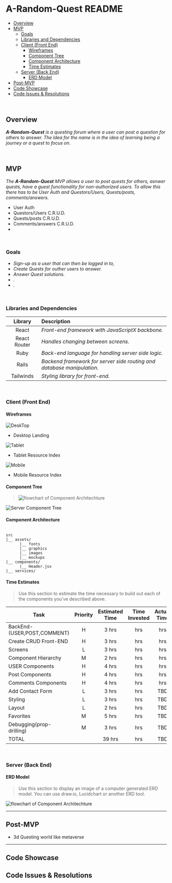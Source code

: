 # A-Random-Quest README

- [Overview](#overview)
- [MVP](#mvp)
  - [Goals](#goals)
  - [Libraries and Dependencies](#libraries-and-dependencies)
  - [Client (Front End)](#client-front-end)
    - [Wireframes](#wireframes)
    - [Component Tree](#component-tree)
    - [Component Architecture](#component-architecture)
    - [Time Estimates](#time-estimates)
  - [Server (Back End)](#server-back-end)
    - [ERD Model](#erd-model)
- [Post-MVP](#post-mvp)
- [Code Showcase](#code-showcase)
- [Code Issues & Resolutions](#code-issues--resolutions)

<br>

## Overview

_**A-Random-Quest** is a questing forum where a user can post a question for others to answer. The Idea for the name is in the idea of learning being a journey or a quest to focus on._

<br>

## MVP

_The **A-Random-Quest** MVP allows a user to post quests for others, asnwer quests, have a guest functionality for non-authorized users. To allow this there has to be User Auth and Questors/Users, Quests/posts, comments/answers._

- User Auth
- Questors/Users C.R.U.D.
- Quests/posts C.R.U.D.
- Comments/answers C.R.U.D.
-

<br>

### Goals

- _Sign-up as a user that can then be logged in to,_
- _Create Quests for outher users to answer._
- _Answer Quest solutions._
- _._
- _._

<br>

### Libraries and Dependencies

|   Library    | Description                                                            |
| :----------: | :--------------------------------------------------------------------- |
|    React     | _Front-end framework with JavaScriptX backbone._                       |
| React Router | _Handles changing between screens._                                    |
|     Ruby     | _Back-end language for handling server side logic._                    |
|    Rails     | _Backend framework for server side routing and database manipulation._ |
|  Tailwinds   | _Styling library for front-end._                                       |

<br>

### Client (Front End)

#### Wireframes

![DeskTop](<https://github.com/mike701/A-Random-Quest/blob/2e000d645ea379a3451a59e84845e711639caca9/Desktop%20A.R.Q.%20(3).png>)

- Desktop Landing

![Tablet](<https://github.com/mike701/A-Random-Quest/blob/2e000d645ea379a3451a59e84845e711639caca9/Desktop%20A.R.Q.%20(5).png>)

- Tablet Resource Index

![Mobile](<https://github.com/mike701/A-Random-Quest/blob/2e000d645ea379a3451a59e84845e711639caca9/Desktop%20A.R.Q.%20(4).png>)

- Mobile Resource Index

#### Component Tree

> ![flowchart of Component Architechture](https://github.com/mike701/A-Random-Quest/blob/553e6094c98fd8a9a6a20d1eff7b0a1bb09d3692/A.R.Q.%20component%20Hierarchy.png)

![Server Component Tree](https://gist.git.generalassemb.ly/davidtwhitlatch/414107e2560ae0bb65e233570f2fe056#file-component-tree-png)

#### Component Architecture

```structure

src
|__ assets/
      |__ fonts
      |__ graphics
      |__ images
      |__ mockups
|__ components/
      |__ Header.jsx
|__ services/

```

#### Time Estimates

> Use this section to estimate the time necessary to build out each of the components you've described above.

| Task                        | Priority | Estimated Time | Time Invested | Actual Time |
| --------------------------- | :------: | :------------: | :-----------: | :---------: |
| BackEnd-(USER,POST,COMMENT) |    H     |     3 hrs      |      hrs      |     hrs     |
| Create CRUD Front-END       |    H     |     3 hrs      |      hrs      |     hrs     |
| Screens                     |    L     |     3 hrs      |      hrs      |     hrs     |
| Component Hierarchy         |    M     |     2 hrs      |      hrs      |     hrs     |
| USER Components             |    H     |     4 hrs      |      hrs      |     hrs     |
| Post Components             |    H     |     4 hrs      |      hrs      |     hrs     |
| Comments Components         |    H     |     4 hrs      |      hrs      |     hrs     |
| Add Contact Form            |    L     |     3 hrs      |      hrs      |     TBD     |
| Styling                     |    L     |     3 hrs      |      hrs      |     TBD     |
| Layout                      |    L     |     2 hrs      |      hrs      |     TBD     |
| Favorites                   |    M     |     5 hrs      |      hrs      |     TBD     |
| Debugging(prop-drilling)    |    M     |     3 hrs      |      hrs      |     TBD     |
| TOTAL                       |          |     39 hrs     |      hrs      |     TBD     |

<br>

### Server (Back End)

#### ERD Model

> Use this section to display an image of a computer generated ERD model. You can use draw.io, Lucidchart or another ERD tool.

![flowchart of Component Architechture](https://github.com/mike701/A-Random-Quest/blob/553e6094c98fd8a9a6a20d1eff7b0a1bb09d3692/A.R.Q.%20component%20Hierarchy.png)
<br>

---

## Post-MVP

- 3d Questing world like metaverse

---

## Code Showcase

## Code Issues & Resolutions
